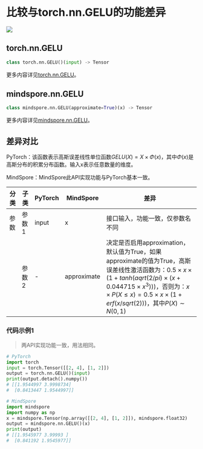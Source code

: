 # 比较与torch.nn.GELU的功能差异

<a href="https://gitee.com/mindspore/docs/blob/r2.0.0-alpha/docs/mindspore/source_zh_cn/note/api_mapping/pytorch_diff/GELU.md" target="_blank"><img src="https://mindspore-website.obs.cn-north-4.myhuaweicloud.com/website-images/r2.0.0-alpha/resource/_static/logo_source.png"></a>

## torch.nn.GELU

```python
class torch.nn.GELU()(input) -> Tensor
```

更多内容详见[torch.nn.GELU](https://pytorch.org/docs/1.8.1/generated/torch.nn.GELU.html)。

## mindspore.nn.GELU

```python
class mindspore.nn.GELU(approximate=True)(x) -> Tensor
```

更多内容详见[mindspore.nn.GELU](https://www.mindspore.cn/docs/zh-CN/r2.0.0-alpha/api_python/nn/mindspore.nn.GELU.html)。

## 差异对比

PyTorch：该函数表示高斯误差线性单位函数$GELU(X)=X\times \Phi(x)$，其中$\Phi(x)$是高斯分布的积累分布函数。输入x表示任意数量的维度。

MindSpore：MindSpore此API实现功能与PyTorch基本一致。

| 分类 | 子类  | PyTorch | MindSpore   | 差异                                                         |
| ---- | ----- | ------- | ----------- | ------------------------------------------------------------ |
| 参数 | 参数1 | input      | x           | 接口输入，功能一致，仅参数名不同               |
|      | 参数2 |    -     | approximate | 决定是否启用approximation，默认值为True，如果approximate的值为True，高斯误差线性激活函数为：$0.5\times x\times (1+tanh(aqrt(2/pi)\times (x+0.044715 \times x^{3})))$，否则为：$x \times P(X\leqslant x)=0.5\times x \times (1+erf(x/sqrt(2)))$，其中$P(X)\sim N(0,1)$ |

### 代码示例1

> 两API实现功能一致，用法相同。

```python
# PyTorch
import torch
input = torch.Tensor([[2, 4], [1, 2]])
output = torch.nn.GELU()(input)
print(output.detach().numpy())
# [[1.9544997 3.9998734]
#  [0.8413447 1.9544997]]

# MindSpore
import mindspore
import numpy as np
x = mindspore.Tensor(np.array([[2, 4], [1, 2]]), mindspore.float32)
output = mindspore.nn.GELU()(x)
print(output)
# [[1.9545977 3.99993 ]
#  [0.841192 1.9545977]]
```
